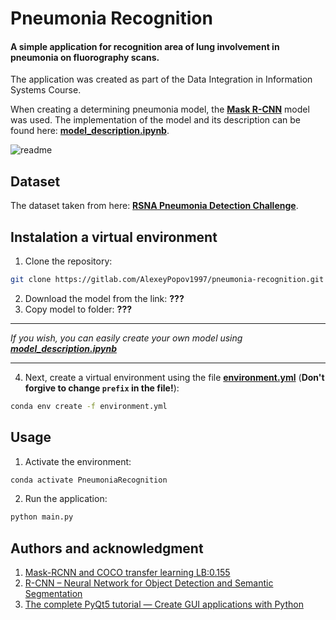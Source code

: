 # Pneumonia Recognition

#### A simple application for recognition area of lung involvement in pneumonia on fluorography scans.
The application was created as part of the Data Integration in Information Systems Course.

When creating a determining pneumonia model, the **[Mask R-CNN](https://github.com/matterport/Mask_RCNN)** model was used.
The implementation of the model and its description can be found here: **[model_description.ipynb](https://gitlab.com/AlexeyPopov1997/pneumonia-recognition/-/blob/main/notebook/model_description.ipynb)**.

![readme](https://gitlab.com/AlexeyPopov1997/pneumonia-recognition/-/raw/master/pictures/readme.gif)

## Dataset
The dataset taken from here: **[RSNA Pneumonia Detection Challenge](https://www.kaggle.com/c/rsna-pneumonia-detection-challenge)**.

## Instalation a virtual environment
1. Clone the repository:
```sh
git clone https://gitlab.com/AlexeyPopov1997/pneumonia-recognition.git
```
2. Download the model from the link: **???**
3. Copy model to folder: **???**

***
*If you wish, you can easily create your own model using **[model_description.ipynb](https://gitlab.com/AlexeyPopov1997/pneumonia-recognition/-/blob/main/notebook/model_description.ipynb)***
***

4. Next, create a virtual environment using the file **[environment.yml](https://gitlab.com/AlexeyPopov1997/pneumonia-recognition/-/blob/main/environment.yml)** (**Don't forgive to change `prefix` in the file!**):
```sh
conda env create -f environment.yml
```

## Usage
1. Activate the environment:
```sh
conda activate PneumoniaRecognition
```
2. Run the application:
```sh
python main.py
```

## Authors and acknowledgment
1. [Mask-RCNN and COCO transfer learning LB:0.155](https://www.kaggle.com/hmendonca/mask-rcnn-and-coco-transfer-learning-lb-0-155)
2. [R-CNN – Neural Network for Object Detection and Semantic Segmentation](https://neurohive.io/en/popular-networks/r-cnn/)
3. [The complete PyQt5 tutorial — Create GUI applications with Python](https://www.learnpyqt.com/)